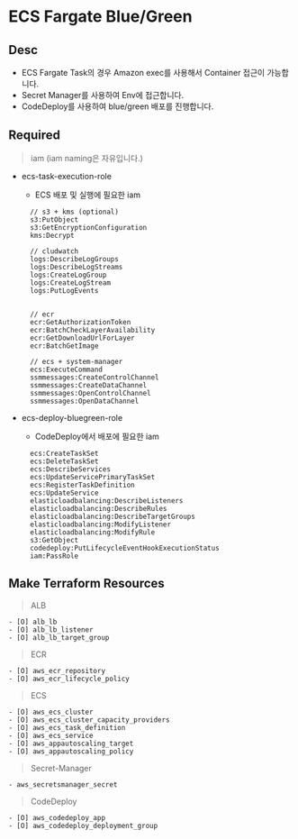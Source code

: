 # ECS Fargate Blue/Green

## Desc

- ECS Fargate Task의 경우 Amazon exec를 사용해서 Container 접근이 가능합니다.
- Secret Manager를 사용하여 Env에 접근합니다.
- CodeDeploy를 사용하여 blue/green 배포를 진행합니다.

## Required

> iam (iam naming은 자유입니다.)

- ecs-task-execution-role

  - ECS 배포 및 실행에 필요한 iam

  ```
    // s3 + kms (optional)
    s3:PutObject
    s3:GetEncryptionConfiguration
    kms:Decrypt

    // cludwatch
    logs:DescribeLogGroups
    logs:DescribeLogStreams
    logs:CreateLogGroup
    logs:CreateLogStream
    logs:PutLogEvents


    // ecr
    ecr:GetAuthorizationToken
    ecr:BatchCheckLayerAvailability
    ecr:GetDownloadUrlForLayer
    ecr:BatchGetImage

    // ecs + system-manager
    ecs:ExecuteCommand
    ssmmessages:CreateControlChannel
    ssmmessages:CreateDataChannel
    ssmmessages:OpenControlChannel
    ssmmessages:OpenDataChannel

  ```

- ecs-deploy-bluegreen-role

  - CodeDeploy에서 배포에 필요한 iam

  ```
    ecs:CreateTaskSet
    ecs:DeleteTaskSet
    ecs:DescribeServices
    ecs:UpdateServicePrimaryTaskSet
    ecs:RegisterTaskDefinition
    ecs:UpdateService
    elasticloadbalancing:DescribeListeners
    elasticloadbalancing:DescribeRules
    elasticloadbalancing:DescribeTargetGroups
    elasticloadbalancing:ModifyListener
    elasticloadbalancing:ModifyRule
    s3:GetObject
    codedeploy:PutLifecycleEventHookExecutionStatus
    iam:PassRole
  ```

## Make Terraform Resources

> ALB

    - [O] alb_lb
    - [O] alb_lb_listener
    - [O] alb_lb_target_group

> ECR

    - [O] aws_ecr_repository
    - [O] aws_ecr_lifecycle_policy

> ECS

    - [O] aws_ecs_cluster
    - [O] aws_ecs_cluster_capacity_providers
    - [O] aws_ecs_task_definition
    - [O] aws_ecs_service
    - [O] aws_appautoscaling_target
    - [O] aws_appautoscaling_policy

> Secret-Manager

    - aws_secretsmanager_secret

> CodeDeploy

    - [O] aws_codedeploy_app
    - [O] aws_codedeploy_deployment_group
